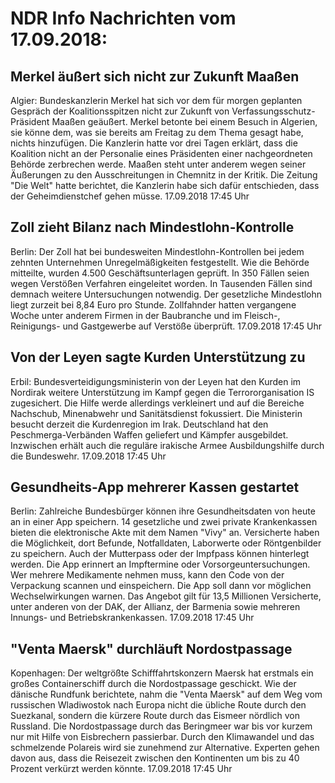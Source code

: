 # NDR Info Nachrichten vom 17.09.2018:


## Merkel äußert sich nicht zur Zukunft Maaßen
Algier: Bundeskanzlerin Merkel hat sich vor dem für morgen geplanten Gespräch der Koalitionsspitzen nicht zur Zukunft von Verfassungsschutz-Präsident Maaßen geäußert. Merkel betonte bei einem Besuch in Algerien, sie könne dem, was sie bereits am Freitag zu dem Thema gesagt habe, nichts hinzufügen. Die Kanzlerin hatte vor drei Tagen erklärt, dass die Koalition nicht an der Personalie eines Präsidenten einer nachgeordneten Behörde zerbrechen werde. Maaßen steht unter anderem wegen seiner Äußerungen zu den Ausschreitungen in Chemnitz in der Kritik. Die Zeitung "Die Welt" hatte berichtet, die Kanzlerin habe sich dafür entschieden, dass der Geheimdienstchef gehen müsse. 17.09.2018 17:45 Uhr 

## Zoll zieht Bilanz nach Mindestlohn-Kontrolle
Berlin: Der Zoll hat bei bundesweiten Mindestlohn-Kontrollen bei jedem zehnten Unternehmen Unregelmäßigkeiten festgestellt. Wie die Behörde mitteilte, wurden 4.500 Geschäftsunterlagen geprüft. In 350 Fällen seien wegen Verstößen Verfahren eingeleitet worden. In Tausenden Fällen sind demnach weitere Untersuchungen notwendig. Der gesetzliche Mindestlohn liegt zurzeit bei 8,84 Euro pro Stunde. Zollfahnder hatten vergangene Woche unter anderem Firmen in der Baubranche und im Fleisch-, Reinigungs- und Gastgewerbe auf Verstöße überprüft. 17.09.2018 17:45 Uhr 

## Von der Leyen sagte Kurden Unterstützung zu
Erbil:		Bundesverteidigungsministerin von der Leyen hat den Kurden im Nordirak weitere Unterstützung im Kampf gegen die Terrororganisation IS zugesichert. Die Hilfe werde allerdings verkleinert und auf die Bereiche Nachschub, Minenabwehr und Sanitätsdienst fokussiert. Die Ministerin besucht derzeit die Kurdenregion im Irak. Deutschland hat den Peschmerga-Verbänden Waffen geliefert und Kämpfer ausgebildet. Inzwischen erhält auch die reguläre irakische Armee Ausbildungshilfe durch die Bundeswehr. 17.09.2018 17:45 Uhr 

## Gesundheits-App mehrerer Kassen gestartet
Berlin:	Zahlreiche Bundesbürger können ihre Gesundheitsdaten von heute an in einer App speichern. 14 gesetzliche und zwei private Krankenkassen bieten die elektronische Akte mit dem Namen "Vivy" an. Versicherte haben die Möglichkeit, dort Befunde, Notfalldaten, Laborwerte oder Röntgenbilder zu speichern. Auch der Mutterpass oder der Impfpass können hinterlegt werden. Die App erinnert an Impftermine oder Vorsorgeuntersuchungen. Wer mehrere Medikamente nehmen muss, kann den Code von der Verpackung scannen und einspeichern. Die App soll dann vor möglichen Wechselwirkungen warnen. Das Angebot gilt für 13,5 Millionen Versicherte, unter anderen von der DAK, der Allianz, der Barmenia sowie mehreren Innungs- und Betriebskrankenkassen. 17.09.2018 17:45 Uhr 

## "Venta Maersk" durchläuft Nordostpassage
Kopenhagen: Der weltgrößte Schifffahrtskonzern Maersk hat erstmals ein großes Containerschiff durch die Nordostpassage geschickt. Wie der dänische Rundfunk berichtete, nahm die "Venta Maersk" auf dem Weg vom russischen Wladiwostok nach Europa nicht die übliche Route durch den Suezkanal, sondern die kürzere Route durch das Eismeer nördlich von Russland. Die Nordostpassage durch das Beringmeer war bis vor kurzem nur mit Hilfe von Eisbrechern passierbar. Durch den Klimawandel und das schmelzende Polareis wird sie zunehmend zur Alternative. Experten gehen davon aus, dass die Reisezeit zwischen den Kontinenten um bis zu 40 Prozent verkürzt werden könnte. 17.09.2018 17:45 Uhr 
